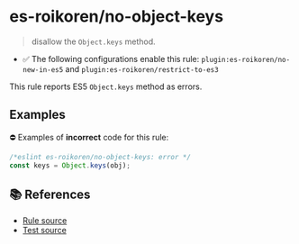 # es-roikoren/no-object-keys
> disallow the `Object.keys` method.

- ✅ The following configurations enable this rule: `plugin:es-roikoren/no-new-in-es5` and `plugin:es-roikoren/restrict-to-es3`

This rule reports ES5 `Object.keys` method as errors.

## Examples

⛔ Examples of **incorrect** code for this rule:

```js
/*eslint es-roikoren/no-object-keys: error */
const keys = Object.keys(obj);
```

## 📚 References

- [Rule source](https://github.com/roikoren755/eslint-plugin-es/blob/v0.0.7/src/rules/no-object-keys.ts)
- [Test source](https://github.com/roikoren755/eslint-plugin-es/blob/v0.0.7/tests/src/rules/no-object-keys.ts)
